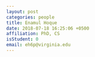 ```yaml
---
layout: post
categories: people
title: Enamul Hoque
date: 2018-07-18 16:25:06 +0500
affiliation: PhD, CS
isStudent: 0
email: eh6p@virginia.edu
---
```


